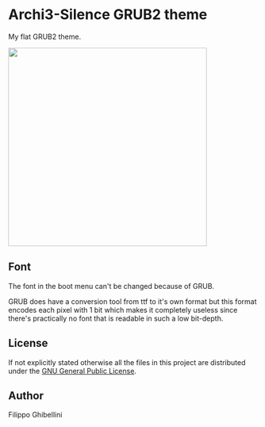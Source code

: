 
# Archi3-Silence GRUB2 theme

My flat GRUB2 theme.

<img src="./preview.png" width="400">

## Font

The font in the boot menu can't be changed because of GRUB.

GRUB does have a conversion tool from ttf to it's own format but this format encodes each pixel with 1 bit
which makes it completely useless since there's practically no font that is readable in such a low bit-depth.

## License

If not explicitly stated otherwise all the files in this project are distributed under the [GNU General Public License](./COPYING).

## Author

Filippo Ghibellini
